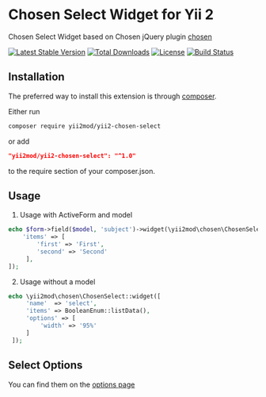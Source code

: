 Chosen Select Widget for Yii 2
=========
Chosen Select Widget based on Chosen jQuery plugin [chosen](http://harvesthq.github.io/chosen)

[![Latest Stable Version](https://poser.pugx.org/yii2mod/yii2-chosen-select/v/stable)](https://packagist.org/packages/yii2mod/yii2-chosen-select) [![Total Downloads](https://poser.pugx.org/yii2mod/yii2-chosen-select/downloads)](https://packagist.org/packages/yii2mod/yii2-chosen-select) [![License](https://poser.pugx.org/yii2mod/yii2-chosen-select/license)](https://packagist.org/packages/yii2mod/yii2-chosen-select)
[![Build Status](https://travis-ci.org/yii2mod/yii2-chosen-select.svg?branch=master)](https://travis-ci.org/yii2mod/yii2-chosen-select)

Installation
------------

The preferred way to install this extension is through [composer](http://getcomposer.org/download/). 

Either run

```sh
composer require yii2mod/yii2-chosen-select
```

or add

```json
"yii2mod/yii2-chosen-select": "^1.0"
```

to the require section of your composer.json.

Usage
------------

1) Usage with ActiveForm and model

```php
echo $form->field($model, 'subject')->widget(\yii2mod\chosen\ChosenSelect::class, [
    'items' => [
        'first' => 'First',
        'second' => 'Second'
     ],
]); 
```
  
2) Usage without a model

```php
echo \yii2mod\chosen\ChosenSelect::widget([
     'name'  => 'select',
     'items' => BooleanEnum::listData(),
     'options' => [
         'width' => '95%'
     ]
 ]);
```

Select Options 
----------------
You can find them on the [options page](http://harvesthq.github.io/chosen/options.html)
